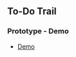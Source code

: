## To-Do Trail

### Prototype - Demo
- [Demo](https://61453da0228cbc5ce5ac3699--kind-bartik-bbb2d6.netlify.app/)
